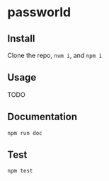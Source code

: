 # passworld

## Install

Clone the repo, `nvm i`, and `npm i`

## Usage

TODO

## Documentation

`npm run doc`

## Test

`npm test`
